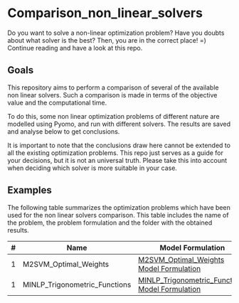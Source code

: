 # Comparison_non_linear_solvers


Do you want to solve a non-linear optimization problem? Have you doubts about what solver is the best? Then, you are in 
the correct place! =) Continue reading and have a look at this repo.

## Goals

This repository aims to perform a comparison of several of the available non linear solvers. Such a comparison is made in 
terms of the objective value and the computational time.

To do this, some non linear optimization problems of different nature are modelled using Pyomo, and run with different
solvers. The results are saved and analyse below to get conclusions.

It is important to note that the conclusions draw here cannot be extended to all the existing optimization problems.
This repo just serves as a guide for your decisions, but it is not an universal truth. Please take this into account when 
deciding which solver is more suitable in your case.

## Examples

The following table summarizes the optimization problems which have been used for the non linear solvers comparison. This table 
includes the name of the problem, the problem formulation and the folder with the obtained results.

| # | Name  | Model Formulation | Folder results |
| - | ----- | ------------------| -------------- |
| 1 | M2SVM_Optimal_Weights | [M2SVM_Optimal_Weights Model Formulation](./M2SVM_Optimal_Weights/model_pdf/M2SVM_Optimal_Weights.pdf)  |[M2SVM_Optimal_Weights Results](./M2SVM_Optimal_Weights/results_m2svm_optimal_weights) |
| 1 | MINLP_Trigonometric_Functions | [MINLP_Trigonometric_Functions Model Formulation](./MINLP_Trigonometric_Functions/model_pdf/MINLP_Trigonometric_Functions.pdf)  |[M2SVM_Optimal_Weights Results](./M2SVM_Optimal_Weights/results_m2svm_optimal_weights) |

